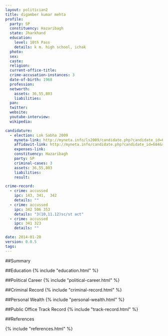 ```yaml
---
layout: politician2
title: digamber kumar mehta
profile: 
  party: SP
  constituency: Hazaribagh
  state: Jharkhand
  education: 
    level: 10th Pass
    details: k m. high school, ichak
  photo: 
  sex: 
  caste: 
  religion: 
  current-office-title: 
  crime-accusation-instances: 3
  date-of-birth: 1968
  profession: 
  networth: 
    assets: 36,55,803
    liabilities: 
  pan: 
  twitter: 
  website: 
  youtube-interview: 
  wikipedia: 

candidature: 
  - election: Lok Sabha 2009
    myneta-link: http://myneta.info/ls2009/candidate.php?candidate_id=684
    affidavit-link: http://myneta.info/candidate.php?candidate_id=684&scan=original
    expenses-link: 
    constituency: Hazaribagh 
    party: SP
    criminal-cases: 3
    assets: 36,55,803
    liabilities: 
    result:  

crime-record: 
  - crime: accussed
    ipc: 143, 341,  342
    details: "" 
  - crime: accussed
    ipc: 342 506 353
    details: "3(10,11.12)sc/st act" 
  - crime: accussed
    ipc: 341 323
    details: "" 

date: 2014-01-28
version: 0.0.5
tags: 
---
```

##Summary


##Education
{% include "education.html" %}


##Political Career
{% include "political-career.html" %}


##Criminal Record
{% include "criminal-record.html" %}


##Personal Wealth
{% include "personal-wealth.html" %}


##Public Office Track Record
{% include "track-record.html" %}


##References


{% include "references.html" %}
